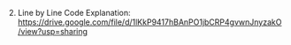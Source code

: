 2. Line by Line Code Explanation: https://drive.google.com/file/d/1lKkP9417hBAnPO1jbCRP4gvwnJnyzakO/view?usp=sharing
